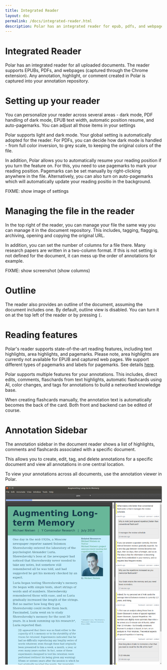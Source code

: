 ```yaml
---
title: Integrated Reader
layout: doc
permalink: /docs/integrated-reader.html
description: Polar has an integrated reader for epub, pdfs, and webpages with a wide variety of features. The annotation sidebar in Polar shows a list of highlights, comments and flashcards associated with a specific document. 
---
```


# Integrated Reader

Polar has an integrated reader for all uploaded documents. The reader supports EPUBs, PDFs, and webpages (captured through the Chrome extension). Any annotation, highlight, or comment created in Polar is captured into your annotation repository.

# Setting up your reader

You can personalize your reader across several areas - dark mode, PDF handling of dark mode, EPUB text width, automatic position resume, and auto-pagemarks. You can adjust all those items in your settings

Polar supports light and dark mode. Your global setting is automatically adopted for the reader. For PDFs, you can decide how dark mode is handled - from full color inversion, to grey scale, to keeping the original colors of the file.

In addition, Polar allows you to automatically resume your reading position if you turn the feature on. For this, you need to use pagemarks to mark your reading position. Pagemarks can be set manually by right-clicking anywhere in the file. Alternatively, you can also turn on auto-pagemarks which will automatically update your reading positio in the background.

FIXME: show image of settings

# Managing the file in the reader

In the top right of the reader, you can manage your file the same way you can manage it in the document repository. This includes, tagging, flagging, archiving, opening and copying the original URL.

In addition, you can set the number of columns for a file there. Many research papers are written in a two-column format. If this is not setting is not defined for the document, it can mess up the order of annotations for example.

FIXME: show screenshot (show columns)

# Outline

The reader also provides an outline of the document, assuming the document includes one. By default, outline view is disabled. You can turn it on at the top left of the reader or by pressing ```[```.

# Reading features

Polar's reader supports state-of-the-art reading features, including text highlights, area highlights, and pagemarks. Please note, area highlights are currently not available for EPUB and captured web pages. We support different types of pagemarks and labels for pagemarks. See details <a href="https://getpolarized.io/docs/pagemarks.html" target="_blank">here</a>.

Polar supports multiple features for your annotations. This includes, direct edits, comments, flaschards from text highlights, automatic flashcards using AI, color changes, and tags for annotations to build a networked knowledge base.

When creating flashcards manually, the annotation text is automatically becomes the back of the card. Both front and backend can be edited of course.

# Annotation Sidebar

The annotation sidebar in the document reader shows a list of highlights, comments and
flashcards associated with a specific document.

This allows you to create, edit, tag, and delete annotations for a specific document
and view all annotations in one central location.

To view your annotations across all documents, use the annotation viewer in Polar.

<p class="text-center"><img class="img-fluid img-shadow" src="../assets/screenshots/annotation-sidebar.png"></p>

